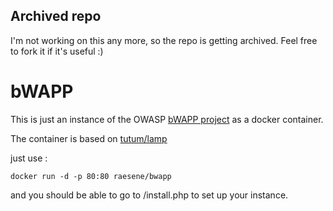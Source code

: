 ## Archived repo

I'm not working on this any more, so the repo is getting archived. Feel free to fork it if it's useful :)

# bWAPP

This is just an instance of the OWASP [bWAPP project](http://www.itsecgames.com/) as a docker container.

The container is based on [tutum/lamp](https://hub.docker.com/r/tutum/lamp/)

just use :

```
docker run -d -p 80:80 raesene/bwapp
```

and you should be able to go to <ip>/install.php to set up your instance.

